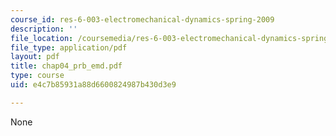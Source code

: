 ```yaml
---
course_id: res-6-003-electromechanical-dynamics-spring-2009
description: ''
file_location: /coursemedia/res-6-003-electromechanical-dynamics-spring-2009/e4c7b85931a88d6600824987b430d3e9_chap04_prb_emd.pdf
file_type: application/pdf
layout: pdf
title: chap04_prb_emd.pdf
type: course
uid: e4c7b85931a88d6600824987b430d3e9

---
```

None
